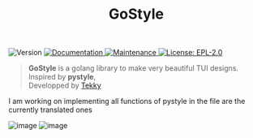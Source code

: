 <h1 align="center">GoStyle</h1>
<br>
<p>
  <img alt="Version" src="https://img.shields.io/badge/version-beta-blue.svg?cacheSeconds=2592000" />
  <a href="https://github.com/xtekky/gostyle/blob/main/README.md" target="_blank">
    <img alt="Documentation" src="https://img.shields.io/badge/documentation-yes-brightgreen.svg" />
  </a>
  <a href="https://github.com/xtekky/gostyle" target="_blank">
    <img alt="Maintenance" src="https://img.shields.io/badge/Maintained%3F-yes-green.svg" />
  </a>
  <a href="https://github.com/xtekky/gostyle/blob/main/LICENSE" target="_blank">
    <img alt="License: EPL-2.0" src="https://img.shields.io/github/license/billythegoat356/pystyle" />
  </a>
</p>

> **GoStyle** is a golang library to make very beautiful TUI designs.
> <br>
> Inspired by **pystyle**,
> <br>
> Developped by [Tekky](https://github.com/xtekky)


I am working on implementing all functions of pystyle in the file are the currently translated ones


![image](https://user-images.githubusercontent.com/98614666/185834894-34d5e388-613f-4498-b2da-86ee23595e87.png)
![image](https://user-images.githubusercontent.com/98614666/185834904-d015d890-3973-4ad5-987b-21aacaf0338e.png)
